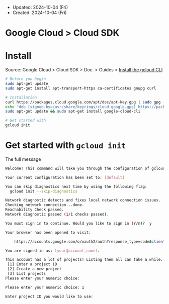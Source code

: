 * Updated: 2024-10-04 (Fri)
* Created: 2024-10-04 (Fri)

# Google Cloud > Cloud SDK

# Install
Source: Google Cloud > Cloud SDK > Doc. > Guides > [Install the gcloud CLI](https://cloud.google.com/sdk/docs/install#deb)

```bash
# Before you begin
sudo apt-get update
sudo apt-get install apt-transport-https ca-certificates gnupg curl

# Installation
curl https://packages.cloud.google.com/apt/doc/apt-key.gpg | sudo gpg --dearmor -o /usr/share/keyrings/cloud.google.gpg
echo "deb [signed-by=/usr/share/keyrings/cloud.google.gpg] https://packages.cloud.google.com/apt cloud-sdk main" | sudo tee -a /etc/apt/sources.list.d/google-cloud-sdk.list
sudo apt-get update && sudo apt-get install google-cloud-cli

# Get started with
gcloud init
```

# Get started with `gcloud init`
The full message
```bash
Welcome! This command will take you through the configuration of gcloud.

Your current configuration has been set to: [default]

You can skip diagnostics next time by using the following flag:
  gcloud init --skip-diagnostics

Network diagnostic detects and fixes local network connection issues.
Checking network connection...done.                                                       
Reachability Check passed.
Network diagnostic passed (1/1 checks passed).

You must sign in to continue. Would you like to sign in (Y/n)?  y

Your browser has been opened to visit:

    https://accounts.google.com/o/oauth2/auth?response_type=code&client_id=...&code_challenge_method=S256

You are signed in as: [your@account_name].

This account has a lot of projects! Listing them all can take a while.
 [1] Enter a project ID
 [2] Create a new project
 [3] List projects
Please enter your numeric choice:
```

```bash
Please enter your numeric choice: 1
```
```bash
Enter project ID you would like to use:  
```
